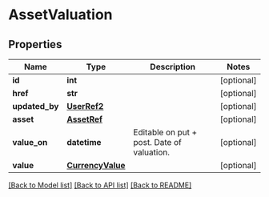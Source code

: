 # AssetValuation

## Properties
Name | Type | Description | Notes
------------ | ------------- | ------------- | -------------
**id** | **int** |  | [optional] 
**href** | **str** |  | [optional] 
**updated_by** | [**UserRef2**](UserRef2.md) |  | [optional] 
**asset** | [**AssetRef**](AssetRef.md) |  | [optional] 
**value_on** | **datetime** | Editable on put + post.  Date of valuation. | [optional] 
**value** | [**CurrencyValue**](CurrencyValue.md) |  | [optional] 

[[Back to Model list]](../README.md#documentation-for-models) [[Back to API list]](../README.md#documentation-for-api-endpoints) [[Back to README]](../README.md)

